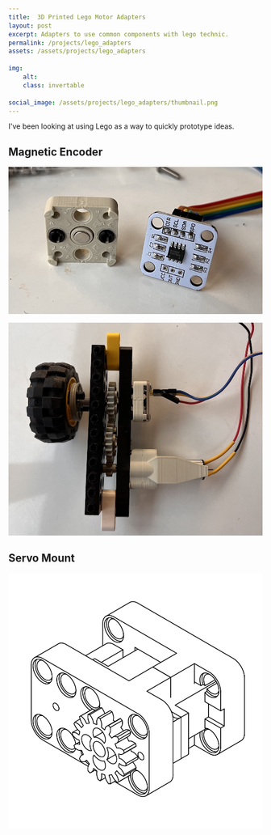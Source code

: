 ```yaml
---
title:  3D Printed Lego Motor Adapters
layout: post
excerpt: Adapters to use common components with lego technic.
permalink: /projects/lego_adapters
assets: /assets/projects/lego_adapters

img:
    alt: 
    class: invertable

social_image: /assets/projects/lego_adapters/thumbnail.png
---
```


I've been looking at using Lego as a way to quickly prototype ideas.

## Magnetic Encoder


![The pieces of the mount for encoder board split. One half holds the magnet with an adapter for lego shafts and the other holds the PCB with the endcoder on it.](/assets/projects/lego_adapters/encoder/encoder_two_parts.jpg)

![The encoder and a custom lego motor mounted to a beam with a gear train linking them together and to a lego wheel.](/assets/projects/lego_adapters/encoder/wheel_motor_and_encoder.jpg)

## Servo Mount
<img class="invertable" src = "/assets/projects/lego_adapters/thumbnail.svg" alt="An adapter for a 9g servo to lego. It has holes for studs to click into and I'm working on designing a lego compatible gear that can mount">